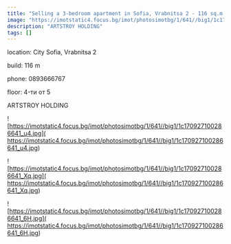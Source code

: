 ```yaml
---
title: "Selling a 3-bedroom apartment in Sofia, Vrabnitsa 2 - 116 sq.m / 150,000 EUR :: imot.bg Advertisement"
image: "https://imotstatic4.focus.bg/imot/photosimotbg/1/641//big1/1c170927100286641_rX.jpg"
description: "ARTSTROY HOLDING"
tags: []
---
```


location: City Sofia, Vrabnitsa 2

build: 116 m

phone: 0893666767

floor: 4-ти от 5

ARTSTROY HOLDING


![https://imotstatic4.focus.bg/imot/photosimotbg/1/641//big1/1c170927100286641_u4.jpg]( https://imotstatic4.focus.bg/imot/photosimotbg/1/641//big1/1c170927100286641_u4.jpg)


![https://imotstatic4.focus.bg/imot/photosimotbg/1/641//big1/1c170927100286641_Xq.jpg]( https://imotstatic4.focus.bg/imot/photosimotbg/1/641//big1/1c170927100286641_Xq.jpg)


![https://imotstatic4.focus.bg/imot/photosimotbg/1/641//big1/1c170927100286641_6H.jpg]( https://imotstatic4.focus.bg/imot/photosimotbg/1/641//big1/1c170927100286641_6H.jpg)


